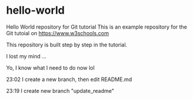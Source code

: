 # hello-world
Hello World repository for Git tutorial
This is an example repository for the Git tutoial on https://www.w3schools.com

This repository is built step by step in the tutorial.

I lost my mind ...

Yo, I know what I need to do now lol

23:02 I create a new branch, then edit README.md

23:19 I create new branch "update_readme"
